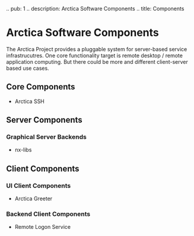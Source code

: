 .. pub: 1
.. description: Arctica Software Components
.. title: Components

# Arctica Software Components

The Arctica Project provides a pluggable system for server-based service
infrastrucutres. One core functionality target is remote desktop / remote
application computing. But there could be more and different
client-server based use cases.

## Core Components

  * Arctica SSH

## Server Components

### Graphical Server Backends

  * nx-libs

## Client Components

### UI Client Components

  * Arctica Greeter

### Backend Client Components

  * Remote Logon Service
